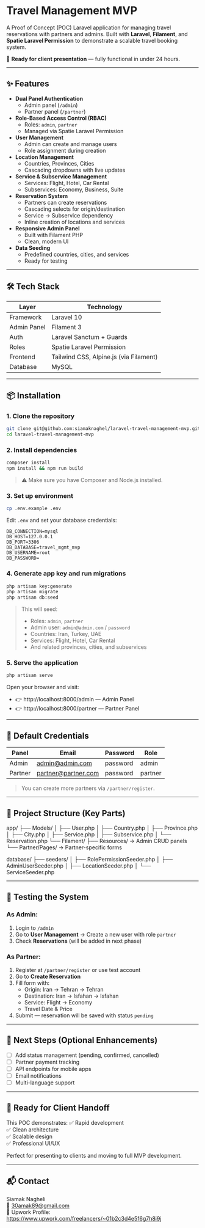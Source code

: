 # Travel Management MVP

A Proof of Concept (POC) Laravel application for managing travel reservations with partners and admins. Built with **Laravel**, **Filament**, and **Spatie Laravel Permission** to demonstrate a scalable travel booking system.

🚀 **Ready for client presentation** — fully functional in under 24 hours.

---

## ✨ Features

- **Dual Panel Authentication**
  - Admin panel (`/admin`)
  - Partner panel (`/partner`)
- **Role-Based Access Control (RBAC)**
  - Roles: `admin`, `partner`
  - Managed via Spatie Laravel Permission
- **User Management**
  - Admin can create and manage users
  - Role assignment during creation
- **Location Management**
  - Countries, Provinces, Cities
  - Cascading dropdowns with live updates
- **Service & Subservice Management**
  - Services: Flight, Hotel, Car Rental
  - Subservices: Economy, Business, Suite
- **Reservation System**
  - Partners can create reservations
  - Cascading selects for origin/destination
  - Service → Subservice dependency
  - Inline creation of locations and services
- **Responsive Admin Panel**
  - Built with Filament PHP
  - Clean, modern UI
- **Data Seeding**
  - Predefined countries, cities, and services
  - Ready for testing

---

## 🛠 Tech Stack

| Layer        | Technology                          |
|------------|-----------------------------------|
| Framework   | Laravel 10                        |
| Admin Panel | Filament 3                        |
| Auth        | Laravel Sanctum + Guards          |
| Roles       | Spatie Laravel Permission         |
| Frontend    | Tailwind CSS, Alpine.js (via Filament) |
| Database    | MySQL                             |

---

## 📦 Installation

### 1. Clone the repository

```bash
git clone git@github.com:siamaknaghel/laravel-travel-management-mvp.git
cd laravel-travel-management-mvp
```

### 2. Install dependencies

```bash
composer install
npm install && npm run build
```
> ⚠️ Make sure you have Composer and Node.js installed.

### 3. Set up environment

```bash
cp .env.example .env
```
Edit `.env` and set your database credentials:

```env
DB_CONNECTION=mysql
DB_HOST=127.0.0.1
DB_PORT=3306
DB_DATABASE=travel_mgmt_mvp
DB_USERNAME=root
DB_PASSWORD=
```
### 4. Generate app key and run migrations

```bash
php artisan key:generate
php artisan migrate
php artisan db:seed
```
> This will seed:
> - Roles: `admin`, `partner`
> - Admin user: `admin@admin.com` / `password`
> - Countries: Iran, Turkey, UAE
> - Services: Flight, Hotel, Car Rental
> - And related provinces, cities, and subservices

### 5. Serve the application

```bash
php artisan serve
```
Open your browser and visit:

- 👉 http://localhost:8000/admin — Admin Panel
- 👉 http://localhost:8000/partner — Partner Panel

---

## 🔐 Default Credentials

| Panel   | Email               | Password   | Role     |
|--------|---------------------|------------|----------|
| Admin  | admin@admin.com     | password   | admin    |
| Partner| partner@partner.com | password   | partner  |

> You can create more partners via `/partner/register`.

---

## 🧭 Project Structure (Key Parts)

app/
├── Models/
│   ├── User.php
│   ├── Country.php
│   ├── Province.php
│   ├── City.php
│   ├── Service.php
│   ├── Subservice.php
│   └── Reservation.php
└── Filament/
    ├── Resources/           → Admin CRUD panels
    └── Partner/Pages/       → Partner-specific forms

database/
├── seeders/
│   ├── RolePermissionSeeder.php
│   ├── AdminUserSeeder.php
│   ├── LocationSeeder.php
│   └── ServiceSeeder.php


---

## 🧪 Testing the System

### As Admin:
1. Login to `/admin`
2. Go to **User Management** → Create a new user with role `partner`
3. Check **Reservations** (will be added in next phase)

### As Partner:
1. Register at `/partner/register` or use test account
2. Go to **Create Reservation**
3. Fill form with:
   - Origin: Iran → Tehran → Tehran
   - Destination: Iran → Isfahan → Isfahan
   - Service: Flight → Economy
   - Travel Date & Price
4. Submit — reservation will be saved with status `pending`

---

## 📌 Next Steps (Optional Enhancements)

- [ ] Add status management (pending, confirmed, cancelled)
- [ ] Partner payment tracking
- [ ] API endpoints for mobile apps
- [ ] Email notifications
- [ ] Multi-language support

---

## 🤝 Ready for Client Handoff

This POC demonstrates:
✅ Rapid development  
✅ Clean architecture  
✅ Scalable design  
✅ Professional UI/UX  

Perfect for presenting to clients and moving to full MVP development.

---

## 📬 Contact

Siamak Nagheli  
📧 30amak89@gmail.com  
💼 Upwork Profile: https://www.upwork.com/freelancers/~01b2c3d4e5f6g7h8i9j
